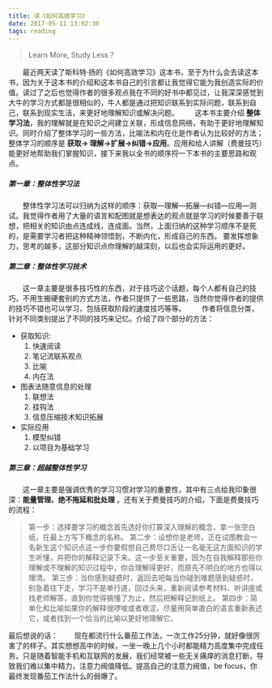 ```yaml
---
title: 读《如何高效学习》
date: 2017-05-11 13:02:30
tags: reading
---
```


> Learn More, Study Less？
<!-- more -->

　　最近两天读了斯科特·扬的《如何高效学习》这本书，至于为什么会去读这本书，因为关于这本书的介绍和这本书自己的引言都让我觉得它能为我创造实际的价值。读过了之后也觉得作者的很多观点我在不同的好书中都见过，让我深深感觉到大牛的学习方式都是很相似的，牛人都是通过把知识联系到实际问题，联系到自己，联系到现实生活，来更好地理解知识或解决问题。
　　这本书主要介绍 **整体学习法**，我的理解就是在知识之间建立关联，形成信息网络，有助于更好地理解知识。同时介绍了整体学习的一些方法，比喻法和内在化是作者认为比较好的方法；整体学习的顺序是 __获取-> 理解->扩展->纠错->应用__。应用和给人讲解（费曼技巧）能更好地帮助我们掌握知识，接下来我以全书的顺序捋一下本书的主要思路和观点。
#####  第一章：整体性学习法 
　　整体性学习法可以归纳为这样的顺序：获取—理解—拓展—纠错—应用—测试。我觉得作者用了大量的语言和配图就是想表达的观点就是学习的时候要善于联想，把相关的知识由点连成线，连成面。当然，上面归纳的这种学习顺序不是死的，是需要学习者把这种精神领悟到，不断内化，形成自己的东西。 要发挥想象力，思考的越多，这部分知识点你理解的越深刻，以后也会实际运用的更好。 
##### 第二章：整体性学习技术 
　　这一章主要是很多技巧性的东西，对于技巧这个话题，每个人都有自己的技巧，不用生搬硬套别的方式方法，作者只提供了一些思路，当然你觉得作者的提供的技巧不错也可以学习，包括获取阶段的速度技巧等等。
　　作者将信息分类，针对不同类别提出了不同的技巧来记忆。介绍了四个部分的方法：
- 获取知识:
     1. 快速阅读
     2. 笔记流联系观点
     3. 比喻
     4. 内在法
- 图表法随意信息的处理
  1. 联想法
  2. 挂钩法
  3. 信息压缩技术知识拓展
- 实际应用
  1. 模型纠错
  2. 以项目为基础学习

##### 第三章：超越整体性学习 
　　这一章主要是强调优秀的学习习惯对学习的重要性，其中有三点给我印象很深：__能量管理、绝不拖延和批处理__ 。还有关于费曼技巧的介绍，下面是费曼技巧的流程：
> 第一步：选择要学习的概念首先选好你打算深入理解的概念，拿一张空白纸，在最上方写下概念的名称。
> 第二步：设想你是老师，正在试图教会一名新生这个知识点这一步你要假想自己费尽口舌让一名毫无这方面知识的学生听懂，并把你的解释记录下来。这一步至关重要，因为在自我解释那些你理解或不理解的知识过程中，你会理解得更好，而原先不明白的地方也得以理清。
> 第三步：当你感到疑惑时，返回去吧每当你碰到难题感到疑惑时，别急着往下走，学习不是单行道，回过头来，重新阅读参考材料、听讲座或找老师解答，直到你觉得搞懂了为止，然后把解释记到纸上。
> 第四步：简单化和比喻如果你的解释很啰唆或者艰涩，尽量用简单直白的语言重新表述它，或者找到一个恰当的比喻以更好地理解它。

最后想说的话：
　　现在都流行什么番茄工作法，一次工作25分钟，就好像很厉害了的样子。其实想想高中的时候，一坐一晚上几个小时都能精力高度集中完成任务。只是随着智能手机和互联网的发展，我们经常被一些无关痛痒的消息打断，导致我们难以集中精力，注意力阀值降低。提高自己的注意力阀值，be focus，你最终发现番茄工作法什么的弱爆了。
